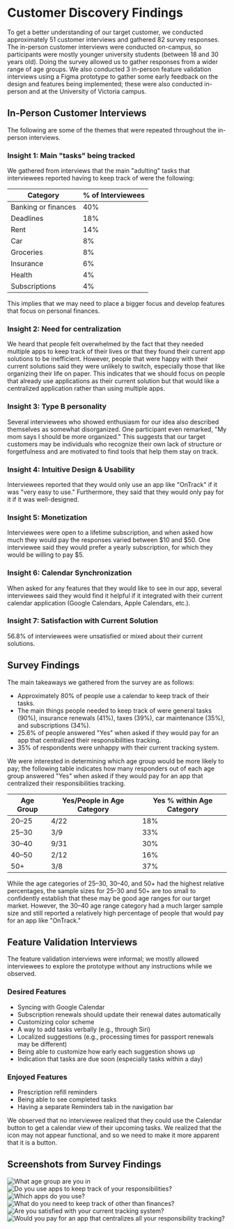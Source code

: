 # Customer Discovery Findings

To get a better understanding of our target customer, we conducted approximately 51 customer interviews and gathered 82 survey responses. The in-person customer interviews were conducted on-campus, so participants were mostly younger university students (between 18 and 30 years old). Doing the survey allowed us to gather responses from a wider range of age groups. We also conducted 3 in-person feature validation interviews using a Figma prototype to gather some early feedback on the design and features being implemented; these were also conducted in-person and at the University of Victoria campus.

## In-Person Customer Interviews

The following are some of the themes that were repeated throughout the in-person interviews.

### Insight 1: Main "tasks" being tracked

We gathered from interviews that the main "adulting" tasks that interviewees reported having to keep track of were the following:

| Category           | % of Interviewees |
|--------------------|-------------------|
| Banking or finances | 40%               |
| Deadlines           | 18%               |
| Rent                | 14%               |
| Car                 | 8%                |
| Groceries           | 8%                |
| Insurance           | 6%                |
| Health              | 4%                |
| Subscriptions       | 4%                |

This implies that we may need to place a bigger focus and develop features that focus on personal finances.

### Insight 2: Need for centralization

We heard that people felt overwhelmed by the fact that they needed multiple apps to keep track of their lives or that they found their current app solutions to be inefficient. However, people that were happy with their current solutions said they were unlikely to switch, especially those that like organizing their life on paper. This indicates that we should focus on people that already use applications as their current solution but that would like a centralized application rather than using multiple apps.

### Insight 3: Type B personality

Several interviewees who showed enthusiasm for our idea also described themselves as somewhat disorganized. One participant even remarked, "My mom says I should be more organized." This suggests that our target customers may be individuals who recognize their own lack of structure or forgetfulness and are motivated to find tools that help them stay on track.

### Insight 4: Intuitive Design & Usability

Interviewees reported that they would only use an app like "OnTrack" if it was "very easy to use." Furthermore, they said that they would only pay for it if it was well-designed.

### Insight 5: Monetization

Interviewees were open to a lifetime subscription, and when asked how much they would pay the responses varied between $10 and $50. One interviewee said they would prefer a yearly subscription, for which they would be willing to pay $5.

### Insight 6: Calendar Synchronization

When asked for any features that they would like to see in our app, several interviewees said they would find it helpful if it integrated with their current calendar application (Google Calendars, Apple Calendars, etc.).

### Insight 7: Satisfaction with Current Solution

56.8% of interviewees were unsatisfied or mixed about their current solutions.

## Survey Findings

The main takeaways we gathered from the survey are as follows:

- Approximately 80% of people use a calendar to keep track of their tasks.
- The main things people needed to keep track of were general tasks (90%), insurance renewals (41%), taxes (39%), car maintenance (35%), and subscriptions (34%).
- 25.6% of people answered "Yes" when asked if they would pay for an app that centralized their responsibilities tracking.
- 35% of respondents were unhappy with their current tracking system.

We were interested in determining which age group would be more likely to pay; the following table indicates how many responders out of each age group answered "Yes" when asked if they would pay for an app that centralized their responsibilities tracking.

| Age Group | Yes/People in Age Category | Yes % within Age Category |
|-----------|-----------------------------|----------------------------|
| 20–25     | 4/22                        | 18%                        |
| 25–30     | 3/9                         | 33%                        |
| 30–40     | 9/31                        | 30%                        |
| 40–50     | 2/12                        | 16%                        |
| 50+       | 3/8                         | 37%                        |

While the age categories of 25–30, 30–40, and 50+ had the highest relative percentages, the sample sizes for 25–30 and 50+ are too small to confidently establish that these may be good age ranges for our target market. However, the 30–40 age range category had a much larger sample size and still reported a relatively high percentage of people that would pay for an app like "OnTrack."

## Feature Validation Interviews

The feature validation interviews were informal; we mostly allowed interviewees to explore the prototype without any instructions while we observed.

### Desired Features

- Syncing with Google Calendar
- Subscription renewals should update their renewal dates automatically
- Customizing color scheme
- A way to add tasks verbally (e.g., through Siri)
- Localized suggestions (e.g., processing times for passport renewals may be different)
- Being able to customize how early each suggestion shows up
- Indication that tasks are due soon (especially tasks within a day)

### Enjoyed Features

- Prescription refill reminders
- Being able to see completed tasks
- Having a separate Reminders tab in the navigation bar

We observed that no interviewee realized that they could use the Calendar button to get a calendar view of their upcoming tasks. We realized that the icon may not appear functional, and so we need to make it more apparent that it is a button.

## Screenshots from Survey Findings
![What age group are you in](./images/age-group.png)
![Do you use apps to keep track of your responsibilities?](./images/do-you-use-apps.png)
![Which apps do you use?](./images/which-apps.png)
![What do you need to keep track of other than finances?](./images/what-to-track.png)
![Are you satisfied with your current tracking system?](./images/satisfaction-with-current.png)
![Would you pay for an app that centralizes all your responsibility tracking?](./images/would-you-pay.png)
